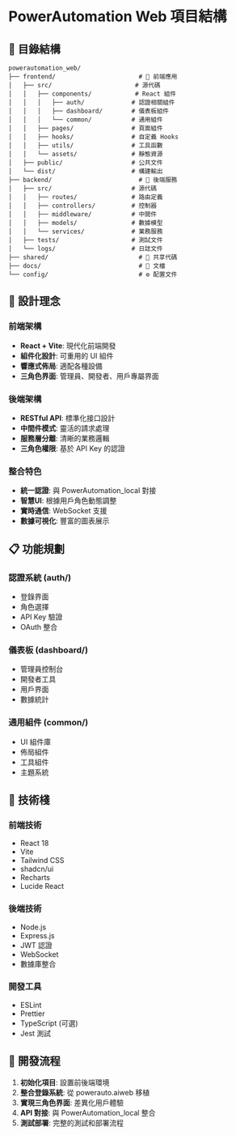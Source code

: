 # PowerAutomation Web 項目結構

## 📁 目錄結構

```
powerautomation_web/
├── frontend/                       # 🎨 前端應用
│   ├── src/                       # 源代碼
│   │   ├── components/            # React 組件
│   │   │   ├── auth/             # 認證相關組件
│   │   │   ├── dashboard/        # 儀表板組件
│   │   │   └── common/           # 通用組件
│   │   ├── pages/                # 頁面組件
│   │   ├── hooks/                # 自定義 Hooks
│   │   ├── utils/                # 工具函數
│   │   └── assets/               # 靜態資源
│   ├── public/                   # 公共文件
│   └── dist/                     # 構建輸出
├── backend/                        # 🔧 後端服務
│   ├── src/                      # 源代碼
│   │   ├── routes/               # 路由定義
│   │   ├── controllers/          # 控制器
│   │   ├── middleware/           # 中間件
│   │   ├── models/               # 數據模型
│   │   └── services/             # 業務服務
│   ├── tests/                    # 測試文件
│   └── logs/                     # 日誌文件
├── shared/                         # 🔄 共享代碼
├── docs/                           # 📖 文檔
└── config/                         # ⚙️ 配置文件
```

## 🎯 設計理念

### 前端架構
- **React + Vite**: 現代化前端開發
- **組件化設計**: 可重用的 UI 組件
- **響應式佈局**: 適配各種設備
- **三角色界面**: 管理員、開發者、用戶專屬界面

### 後端架構
- **RESTful API**: 標準化接口設計
- **中間件模式**: 靈活的請求處理
- **服務層分離**: 清晰的業務邏輯
- **三角色權限**: 基於 API Key 的認證

### 整合特色
- **統一認證**: 與 PowerAutomation_local 對接
- **智慧UI**: 根據用戶角色動態調整
- **實時通信**: WebSocket 支援
- **數據可視化**: 豐富的圖表展示

## 📋 功能規劃

### 認證系統 (auth/)
- 登錄界面
- 角色選擇
- API Key 驗證
- OAuth 整合

### 儀表板 (dashboard/)
- 管理員控制台
- 開發者工具
- 用戶界面
- 數據統計

### 通用組件 (common/)
- UI 組件庫
- 佈局組件
- 工具組件
- 主題系統

## 🔧 技術棧

### 前端技術
- React 18
- Vite
- Tailwind CSS
- shadcn/ui
- Recharts
- Lucide React

### 後端技術
- Node.js
- Express.js
- JWT 認證
- WebSocket
- 數據庫整合

### 開發工具
- ESLint
- Prettier
- TypeScript (可選)
- Jest 測試

## 🚀 開發流程

1. **初始化項目**: 設置前後端環境
2. **整合登錄系統**: 從 powerauto.aiweb 移植
3. **實現三角色界面**: 差異化用戶體驗
4. **API 對接**: 與 PowerAutomation_local 整合
5. **測試部署**: 完整的測試和部署流程

